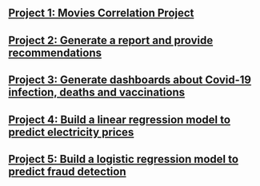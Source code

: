 ## [Project 1: Movies Correlation Project](https://github.com/checkming00/Portfolio/blob/main/Correlation/Movies%20Correlation%20Project.ipynb)

## [Project 2: Generate a report and provide recommendations](https://github.com/checkming00/Portfolio/tree/main/Utilization_rate)

## [Project 3: Generate dashboards about Covid-19 infection, deaths and vaccinations](https://github.com/checkming00/Portfolio/tree/main/Covid)

## [Project 4: Build a linear regression model to predict electricity prices](https://github.com/checkming00/Portfolio/blob/main/Machine%20Learning/electricity_price/electricity_prices.ipynb)

## [Project 5: Build a logistic regression model to predict fraud detection](https://github.com/checkming00/Portfolio/blob/main/Machine%20Learning/Fraud%20detection/Fraud%20Detection.ipynb)
